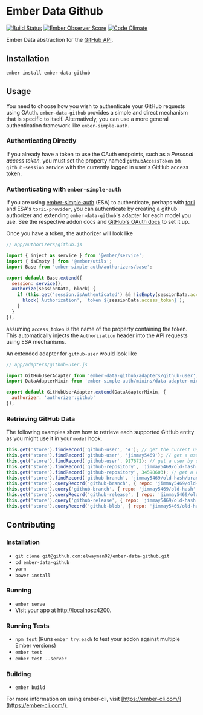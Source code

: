 # Ember Data Github

[![Build Status](https://travis-ci.org/elwayman02/ember-data-github.svg?branch=master)](https://travis-ci.org/elwayman02/ember-data-github)
[![Ember Observer Score](http://emberobserver.com/badges/ember-data-github.svg)](http://emberobserver.com/addons/ember-data-github)
[![Code Climate](https://codeclimate.com/github/elwayman02/ember-data-github/badges/gpa.svg)](https://codeclimate.com/github/elwayman02/ember-data-github)

Ember Data abstraction for the [GitHub API](https://developer.github.com/v3/).

## Installation

```
ember install ember-data-github
```

## Usage

You need to choose how you wish to authenticate your GitHub requests using OAuth. `ember-data-github` provides a simple
and direct mechanism that is specific to itself. Alternatively, you can use a more general authentication framework like
`ember-simple-auth`.

### Authenticating Directly

If you already have a token to use the OAuth endpoints, such as a *Personal access token*, you must set the property
named `githubAccessToken` on `github-session` service with the currently logged in user's GitHub access token.

### Authenticating with `ember-simple-auth`

If you are using [ember-simple-auth](http://ember-simple-auth.com/) (ESA) to authenticate, perhaps with
[torii](http://vestorly.github.io/torii) and ESA's `torii-provider`, you can authenticate by creating a github
authorizer and extending `ember-data-github`'s adapter for each model you use. See the respective addon docs and
[GitHub's OAuth docs](https://developer.github.com/v3/oauth/) to set it up.


Once you have a token, the authorizer will look like
```js
// app/authorizers/github.js

import { inject as service } from '@ember/service';
import { isEmpty } from '@ember/utils';
import Base from 'ember-simple-auth/authorizers/base';

export default Base.extend({
  session: service(),
  authorize(sessionData, block) {
    if (this.get('session.isAuthenticated') && !isEmpty(sessionData.access_token)) {
      block('Authorization', `token ${sessionData.access_token}`);
    }
  }
});
```
assuming `access_token` is the name of the property containing the token. This automatically injects the `Authorization`
header into the API requests using ESA mechanisms.

An extended adapter for `github-user` would look like
```js
// app/adapters/github-user.js

import GitHubUserAdapter from 'ember-data-github/adapters/github-user';
import DataAdapterMixin from 'ember-simple-auth/mixins/data-adapter-mixin';

export default GitHubUserAdapter.extend(DataAdapterMixin, {
  authorizer: 'authorizer:github'
});
```

### Retrieving GitHub Data
The following examples show how to retrieve each supported GitHub entity as you might use it in your `model` hook.
```js
this.get('store').findRecord('github-user', '#'); // get the current user
this.get('store').findRecord('github-user', 'jimmay5469'); // get a user by user login
this.get('store').findRecord('github-user', 917672); // get a user by user id
this.get('store').findRecord('github-repository', 'jimmay5469/old-hash'); // get a repository by repository name
this.get('store').findRecord('github-repository', 34598603); // get a repository by repository id
this.get('store').findRecord('github-branch', 'jimmay5469/old-hash/branches/master'); // get a branch
this.get('store').queryRecord('github-branch', { repo: 'jimmay5469/old-hash', branch: 'master' }); // get a specific branch
this.get('store').query('github-branch', { repo: 'jimmay5469/old-hash' }); // get a repo's branches
this.get('store').queryRecord('github-release', { repo: 'jimmay5469/old-hash', releaseId: 1 }); // get a specific release
this.get('store').query('github-release', { repo: 'jimmay5469/old-hash' }); // get a repo's releases
this.get('store').queryRecord('github-blob', { repo: 'jimmay5469/old-hash', sha: '47c5438403ca875f170db2aa07d1bfa3689406e3' }); // get a file's contents
```

## Contributing

### Installation

* `git clone git@github.com:elwayman02/ember-data-github.git`
* `cd ember-data-github`
* `yarn`
* `bower install`

### Running

* `ember serve`
* Visit your app at [http://localhost:4200](http://localhost:4200).

### Running Tests

* `npm test` (Runs `ember try:each` to test your addon against multiple Ember versions)
* `ember test`
* `ember test --server`

### Building

* `ember build`

For more information on using ember-cli, visit [https://ember-cli.com/](https://ember-cli.com/).
